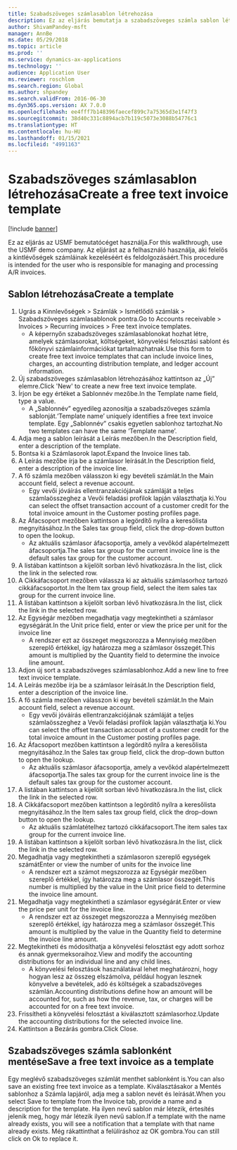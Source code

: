 ```yaml
---
title: Szabadszöveges számlasablon létrehozása
description: Ez az eljárás bemutatja a szabadszöveges számla sablon létrehozását.
author: ShivamPandey-msft
manager: AnnBe
ms.date: 05/29/2018
ms.topic: article
ms.prod: ''
ms.service: dynamics-ax-applications
ms.technology: ''
audience: Application User
ms.reviewer: roschlom
ms.search.region: Global
ms.author: shpandey
ms.search.validFrom: 2016-06-30
ms.dyn365.ops.version: AX 7.0.0
ms.openlocfilehash: ee4fff7b148396faecef899c7a75365d3e1f47f3
ms.sourcegitcommit: 38d40c331c8894acb7b119c5073e3088b54776c1
ms.translationtype: HT
ms.contentlocale: hu-HU
ms.lasthandoff: 01/15/2021
ms.locfileid: "4991163"
---
```

# <a name="create-a-free-text-invoice-template"></a><span data-ttu-id="46e87-103">Szabadszöveges számlasablon létrehozása</span><span class="sxs-lookup"><span data-stu-id="46e87-103">Create a free text invoice template</span></span>

[!include [banner](../includes/banner.md)]

<span data-ttu-id="46e87-104">Ez az eljárás az USMF bemutatócéget használja.</span><span class="sxs-lookup"><span data-stu-id="46e87-104">For this walkthrough, use the USMF demo company.</span></span> <span data-ttu-id="46e87-105">Az eljárást az a felhasználó használja, aki felelős a kintlévőségek számláinak kezeléséért és feldolgozásáért.</span><span class="sxs-lookup"><span data-stu-id="46e87-105">This procedure is intended for the user who is responsible for managing and processing A/R invoices.</span></span>

## <a name="create-a-template"></a><span data-ttu-id="46e87-106">Sablon létrehozása</span><span class="sxs-lookup"><span data-stu-id="46e87-106">Create a template</span></span>

1. <span data-ttu-id="46e87-107">Ugrás a Kinnlevőségek > Számlák > Ismétlődő számlák > Szabadszöveges számlasablonok pontra.</span><span class="sxs-lookup"><span data-stu-id="46e87-107">Go to Accounts receivable > Invoices > Recurring invoices > Free text invoice templates.</span></span>
    * <span data-ttu-id="46e87-108">A képernyőn szabadszöveges számlasablonokat hozhat létre, amelyek számlasorokat, költségeket, könyvelési felosztási sablont és főkönyvi számlainformációkat tartalmazhatnak.</span><span class="sxs-lookup"><span data-stu-id="46e87-108">Use this form to create free text invoice templates that can include invoice lines, charges, an accounting distribution template, and ledger account information.</span></span>  
2. <span data-ttu-id="46e87-109">Új szabadszöveges számlasablon létrehozásához kattintson az „Új” elemre.</span><span class="sxs-lookup"><span data-stu-id="46e87-109">Click 'New' to create a new free text invoice template.</span></span>
3. <span data-ttu-id="46e87-110">Írjon be egy értéket a Sablonnév mezőbe.</span><span class="sxs-lookup"><span data-stu-id="46e87-110">In the Template name field, type a value.</span></span>
    * <span data-ttu-id="46e87-111">A „Sablonnév” egyedileg azonosítja a szabadszöveges számla sablonját.</span><span class="sxs-lookup"><span data-stu-id="46e87-111">‘Template name’ uniquely identifies a free text invoice template.</span></span> <span data-ttu-id="46e87-112">Egy „Sablonnév” csakis egyetlen sablonhoz tartozhat.</span><span class="sxs-lookup"><span data-stu-id="46e87-112">No two templates can have the same ‘Template name’.</span></span>  
4. <span data-ttu-id="46e87-113">Adja meg a sablon leírását a Leírás mezőben.</span><span class="sxs-lookup"><span data-stu-id="46e87-113">In the Description field, enter a description of the template.</span></span>
5. <span data-ttu-id="46e87-114">Bontsa ki a Számlasorok lapot.</span><span class="sxs-lookup"><span data-stu-id="46e87-114">Expand the Invoice lines tab.</span></span>
6. <span data-ttu-id="46e87-115">A Leírás mezőbe írja be a számlasor leírását.</span><span class="sxs-lookup"><span data-stu-id="46e87-115">In the Description field, enter a description of the invoice line.</span></span>
7. <span data-ttu-id="46e87-116">A fő számla mezőben válasszon ki egy bevételi számlát.</span><span class="sxs-lookup"><span data-stu-id="46e87-116">In the Main account field, select a revenue account.</span></span>
    * <span data-ttu-id="46e87-117">Egy vevői jóváírás ellentranzakciójának számláját a teljes számlaösszeghez a Vevői feladási profilok lapján választhatja ki.</span><span class="sxs-lookup"><span data-stu-id="46e87-117">You can select the offset transaction account of a customer credit for the total invoice amount in the Customer posting profiles page.</span></span>  
8. <span data-ttu-id="46e87-118">Az Áfacsoport mezőben kattintson a legördítő nyílra a keresőlista megnyitásához.</span><span class="sxs-lookup"><span data-stu-id="46e87-118">In the Sales tax group field, click the drop-down button to open the lookup.</span></span>
    * <span data-ttu-id="46e87-119">Az aktuális számlasor áfacsoportja, amely a vevőkód alapértelmezett áfacsoportja.</span><span class="sxs-lookup"><span data-stu-id="46e87-119">The sales tax group for the current invoice line is the default sales tax group for the customer account.</span></span>  
9. <span data-ttu-id="46e87-120">A listában kattintson a kijelölt sorban lévő hivatkozásra.</span><span class="sxs-lookup"><span data-stu-id="46e87-120">In the list, click the link in the selected row.</span></span>
10. <span data-ttu-id="46e87-121">A Cikkáfacsoport mezőben válassza ki az aktuális számlasorhoz tartozó cikkáfacsoportot.</span><span class="sxs-lookup"><span data-stu-id="46e87-121">In the Item tax group field, select the item sales tax group for the current invoice line.</span></span>
11. <span data-ttu-id="46e87-122">A listában kattintson a kijelölt sorban lévő hivatkozásra.</span><span class="sxs-lookup"><span data-stu-id="46e87-122">In the list, click the link in the selected row.</span></span>
12. <span data-ttu-id="46e87-123">Az Egységár mezőben megadhatja vagy megtekintheti a számlasor egységárát.</span><span class="sxs-lookup"><span data-stu-id="46e87-123">In the Unit price field, enter or view the price per unit for the invoice line</span></span>
    * <span data-ttu-id="46e87-124">A rendszer ezt az összeget megszorozza a Mennyiség mezőben szereplő értékkel, így határozza meg a számlasor összegét.</span><span class="sxs-lookup"><span data-stu-id="46e87-124">This amount is multiplied by the Quantity field to determine the invoice line amount.</span></span>  
13. <span data-ttu-id="46e87-125">Adjon új sort a szabadszöveges számlasablonhoz.</span><span class="sxs-lookup"><span data-stu-id="46e87-125">Add a new line to free text invoice template.</span></span>
14. <span data-ttu-id="46e87-126">A Leírás mezőbe írja be a számlasor leírását.</span><span class="sxs-lookup"><span data-stu-id="46e87-126">In the Description field, enter a description of the invoice line.</span></span>
15. <span data-ttu-id="46e87-127">A fő számla mezőben válasszon ki egy bevételi számlát.</span><span class="sxs-lookup"><span data-stu-id="46e87-127">In the Main account field, select a revenue account.</span></span>
    * <span data-ttu-id="46e87-128">Egy vevői jóváírás ellentranzakciójának számláját a teljes számlaösszeghez a Vevői feladási profilok lapján választhatja ki.</span><span class="sxs-lookup"><span data-stu-id="46e87-128">You can select the offset transaction account of a customer credit for the total invoice amount in the Customer posting profiles page.</span></span>  
16. <span data-ttu-id="46e87-129">Az Áfacsoport mezőben kattintson a legördítő nyílra a keresőlista megnyitásához.</span><span class="sxs-lookup"><span data-stu-id="46e87-129">In the Sales tax group field, click the drop-down button to open the lookup.</span></span>
    * <span data-ttu-id="46e87-130">Az aktuális számlasor áfacsoportja, amely a vevőkód alapértelmezett áfacsoportja.</span><span class="sxs-lookup"><span data-stu-id="46e87-130">The sales tax group for the current invoice line is the default sales tax group for the customer account.</span></span>  
17. <span data-ttu-id="46e87-131">A listában kattintson a kijelölt sorban lévő hivatkozásra.</span><span class="sxs-lookup"><span data-stu-id="46e87-131">In the list, click the link in the selected row.</span></span>
18. <span data-ttu-id="46e87-132">A Cikkáfacsoport mezőben kattintson a legördítő nyílra a keresőlista megnyitásához.</span><span class="sxs-lookup"><span data-stu-id="46e87-132">In the Item sales tax group field, click the drop-down button to open the lookup.</span></span>
    * <span data-ttu-id="46e87-133">Az aktuális számlatételhez tartozó cikkáfacsoport.</span><span class="sxs-lookup"><span data-stu-id="46e87-133">The item sales tax group for the current invoice line.</span></span>  
19. <span data-ttu-id="46e87-134">A listában kattintson a kijelölt sorban lévő hivatkozásra.</span><span class="sxs-lookup"><span data-stu-id="46e87-134">In the list, click the link in the selected row.</span></span>
20. <span data-ttu-id="46e87-135">Megadhatja vagy megtekintheti a számlasoron szereplő egységek számát</span><span class="sxs-lookup"><span data-stu-id="46e87-135">Enter or view the number of units for the invoice line</span></span>
    * <span data-ttu-id="46e87-136">A rendszer ezt a számot megszorozza az Egységár mezőben szereplő értékkel, így határozza meg a számlasor összegét.</span><span class="sxs-lookup"><span data-stu-id="46e87-136">This number is multiplied by the value in the Unit price field to determine the invoice line amount.</span></span>  
21. <span data-ttu-id="46e87-137">Megadhatja vagy megtekintheti a számlasor egységárát.</span><span class="sxs-lookup"><span data-stu-id="46e87-137">Enter or view the price per unit for the invoice line.</span></span> 
    * <span data-ttu-id="46e87-138">A rendszer ezt az összeget megszorozza a Mennyiség mezőben szereplő értékkel, így határozza meg a számlasor összegét.</span><span class="sxs-lookup"><span data-stu-id="46e87-138">This amount is multiplied by the value in the Quantity field to determine the invoice line amount.</span></span>  
22. <span data-ttu-id="46e87-139">Megtekintheti és módosíthatja a könyvelési felosztást egy adott sorhoz és annak gyermeksoraihoz.</span><span class="sxs-lookup"><span data-stu-id="46e87-139">View and modify the accounting distributions for an individual line and any child lines.</span></span>
    * <span data-ttu-id="46e87-140">A könyvelési felosztások használatával lehet meghatározni, hogy hogyan lesz az összeg elszámolva, például hogyan lesznek könyvelve a bevételek, adó és költségek a szabadszöveges számlán.</span><span class="sxs-lookup"><span data-stu-id="46e87-140">Accounting distributions define how an amount will be accounted for, such as how the revenue, tax, or charges will be accounted for on a free text invoice.</span></span>  
23. <span data-ttu-id="46e87-141">Frissítheti a könyvelési felosztást a kiválasztott számlasorhoz.</span><span class="sxs-lookup"><span data-stu-id="46e87-141">Update the accounting distributions for the selected invoice line.</span></span>
24. <span data-ttu-id="46e87-142">Kattintson a Bezárás gombra.</span><span class="sxs-lookup"><span data-stu-id="46e87-142">Click Close.</span></span>

## <a name="save-a-free-text-invoice-as-a-template"></a><span data-ttu-id="46e87-143">Szabadszöveges számla sablonként mentése</span><span class="sxs-lookup"><span data-stu-id="46e87-143">Save a free text invoice as a template</span></span>
<span data-ttu-id="46e87-144">Egy meglévő szabadszöveges számlát menthet sablonként is.</span><span class="sxs-lookup"><span data-stu-id="46e87-144">You can also save an existing free text invoice as a template.</span></span> <span data-ttu-id="46e87-145">Kiválasztásakor a Mentés sablonhoz a Számla lapjáról, adja meg a sablon nevét és leírását.</span><span class="sxs-lookup"><span data-stu-id="46e87-145">When you select Save to template from the Invoice tab, provide a name and a description for the template.</span></span> <span data-ttu-id="46e87-146">Ha ilyen nevű sablon már létezik, értesítés jelenik meg, hogy már létezik ilyen nevű sablon.</span><span class="sxs-lookup"><span data-stu-id="46e87-146">If a template with the name already exists, you will see a notification that a template with that name already exists.</span></span> <span data-ttu-id="46e87-147">Még rákattinthat a felülíráshoz az OK gombra.</span><span class="sxs-lookup"><span data-stu-id="46e87-147">You can still click on Ok to replace it.</span></span> 
